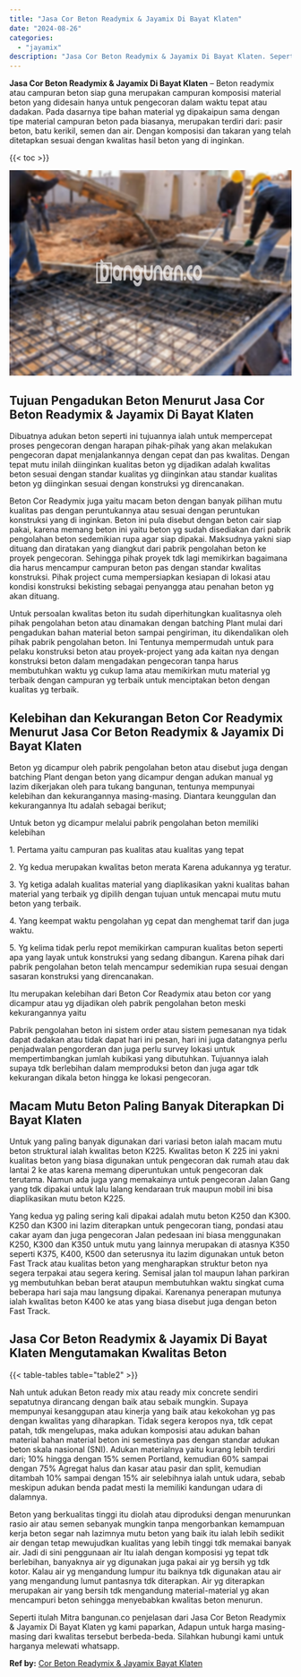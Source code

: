```yaml
---
title: "Jasa Cor Beton Readymix & Jayamix Di Bayat Klaten"
date: "2024-08-26"
categories: 
  - "jayamix"
description: "Jasa Cor Beton Readymix & Jayamix Di Bayat Klaten. Seperti itulah Mitra bangunan.co penjelasan dari Jasa Cor Beton Readymix & Jayamix Di Bayat Klaten yg kami..."
---
```


**Jasa Cor Beton Readymix & Jayamix Di Bayat Klaten** – Beton readymix atau campuran beton siap guna merupakan campuran komposisi material beton yang didesain hanya untuk pengecoran dalam waktu tepat atau dadakan. Pada dasarnya tipe bahan material yg dipakaipun sama dengan tipe material campuran beton pada biasanya, merupakan terdiri dari: pasir beton, batu kerikil, semen dan air. Dengan komposisi dan takaran yang telah ditetapkan sesuai dengan kwalitas hasil beton yang di inginkan.

{{< toc >}}

![Jasa Cor Beton Readymix & Jayamix Di Bayat Klaten](/images/jasa-cor-readymix-09.png)

## Tujuan Pengadukan Beton Menurut Jasa Cor Beton Readymix & Jayamix Di Bayat Klaten

Dibuatnya adukan beton seperti ini tujuannya ialah untuk mempercepat proses pengecoran dengan harapan pihak-pihak yang akan melakukan pengecoran dapat menjalankannya dengan cepat dan pas kwalitas. Dengan tepat mutu inilah diinginkan kualitas beton yg dijadikan adalah kwalitas beton sesuai dengan standar kualitas yg diinginkan atau standar kualitas beton yg diinginkan sesuai dengan konstruksi yg direncanakan.

Beton Cor Readymix juga yaitu macam beton dengan banyak pilihan mutu kualitas pas dengan peruntukannya atau sesuai dengan peruntukan konstruksi yang di inginkan. Beton ini pula disebut dengan beton cair siap pakai, karena memang beton ini yaitu beton yg sudah disediakan dari pabrik pengolahan beton sedemikian rupa agar siap dipakai. Maksudnya yakni siap dituang dan diratakan yang diangkut dari pabrik pengolahan beton ke proyek pengecoran. Sehingga pihak proyek tdk lagi memikirkan bagaimana dia harus mencampur campuran beton pas dengan standar kwalitas konstruksi. Pihak project cuma mempersiapkan kesiapan di lokasi atau kondisi konstruksi bekisting sebagai penyangga atau penahan beton yg akan dituang.

Untuk persoalan kwalitas beton itu sudah diperhitungkan kualitasnya oleh pihak pengolahan beton atau dinamakan dengan batching Plant mulai dari pengadukan bahan material beton sampai pengiriman, itu dikendalikan oleh pihak pabrik pengolahan beton. Ini Tentunya mempermudah untuk para pelaku konstruksi beton atau proyek-project yang ada kaitan nya dengan konstruksi beton dalam mengadakan pengecoran tanpa harus membutuhkan waktu yg cukup lama atau memikirkan mutu material yg terbaik dengan campuran yg terbaik untuk menciptakan beton dengan kualitas yg terbaik.

## Kelebihan dan Kekurangan Beton Cor Readymix Menurut Jasa Cor Beton Readymix & Jayamix Di Bayat Klaten

Beton yg dicampur oleh pabrik pengolahan beton atau disebut juga dengan batching Plant dengan beton yang dicampur dengan adukan manual yg lazim dikerjakan oleh para tukang bangunan, tentunya mempunyai kelebihan dan kekurangannya masing-masing. Diantara keunggulan dan kekurangannya Itu adalah sebagai berikut;

Untuk beton yg dicampur melalui pabrik pengolahan beton memiliki kelebihan

1\. Pertama yaitu campuran pas kualitas atau kualitas yang tepat

2\. Yg kedua merupakan kwalitas beton merata Karena adukannya yg teratur.

3\. Yg ketiga adalah kualitas material yang diaplikasikan yakni kualitas bahan material yang terbaik yg dipilih dengan tujuan untuk mencapai mutu mutu beton yang terbaik.

4\. Yang keempat waktu pengolahan yg cepat dan menghemat tarif dan juga waktu.

5\. Yg kelima tidak perlu repot memikirkan campuran kualitas beton seperti apa yang layak untuk konstruksi yang sedang dibangun. Karena pihak dari pabrik pengolahan beton telah mencampur sedemikian rupa sesuai dengan sasaran konstruksi yang direncanakan.

Itu merupakan kelebihan dari Beton Cor Readymix atau beton cor yang dicampur atau yg dijadikan oleh pabrik pengolahan beton meski kekurangannya yaitu

Pabrik pengolahan beton ini sistem order atau sistem pemesanan nya tidak dapat dadakan atau tidak dapat hari ini pesan, hari ini juga datangnya perlu penjadwalan pengorderan dan juga perlu survey lokasi untuk mempertimbangkan jumlah kubikasi yang dibutuhkan. Tujuannya ialah supaya tdk berlebihan dalam memproduksi beton dan juga agar tdk kekurangan dikala beton hingga ke lokasi pengecoran.

## Macam Mutu Beton Paling Banyak Diterapkan Di Bayat Klaten

Untuk yang paling banyak digunakan dari variasi beton ialah macam mutu beton struktural ialah kwalitas beton K225. Kwalitas beton K 225 ini yakni kualitas beton yang biasa digunakan untuk pengecoran dak rumah atau dak lantai 2 ke atas karena memang diperuntukan untuk pengecoran dak terutama. Namun ada juga yang memakainya untuk pengecoran Jalan Gang yang tdk dipakai untuk lalu lalang kendaraan truk maupun mobil ini bisa diaplikasikan mutu beton K225.

Yang kedua yg paling sering kali dipakai adalah mutu beton K250 dan K300. K250 dan K300 ini lazim diterapkan untuk pengecoran tiang, pondasi atau cakar ayam dan juga pengecoran Jalan pedesaan ini biasa menggunakan K250, K300 dan K350 untuk mutu yang lainnya merupakan di atasnya K350 seperti K375, K400, K500 dan seterusnya itu lazim digunakan untuk beton Fast Track atau kualitas beton yang mengharapkan struktur beton nya segera terpakai atau segera kering. Semisal jalan tol maupun lahan parkiran yg membutuhkan beban berat ataupun membutuhkan waktu singkat cuma beberapa hari saja mau langsung dipakai. Karenanya penerapan mutunya ialah kwalitas beton K400 ke atas yang biasa disebut juga dengan beton Fast Track.

## Jasa Cor Beton Readymix & Jayamix Di Bayat Klaten Mengutamakan Kwalitas Beton

{{< table-tables table="table2" >}}

Nah untuk adukan Beton ready mix atau ready mix concrete sendiri sepatutnya dirancang dengan baik atau sebaik mungkin. Supaya mempunyai kesanggupan atau kinerja yang baik atau kekokohan yg pas dengan kwalitas yang diharapkan. Tidak segera keropos nya, tdk cepat patah, tdk mengelupas, maka adukan komposisi atau adukan bahan material bahan material beton ini semestinya pas dengan standar adukan beton skala nasional (SNI). Adukan materialnya yaitu kurang lebih terdiri dari; 10% hingga dengan 15% semen Portland, kemudian 60% sampai dengan 75% Agregat halus dan kasar atau pasir dan split, kemudian ditambah 10% sampai dengan 15% air selebihnya ialah untuk udara, sebab meskipun adukan benda padat mesti Ia memiliki kandungan udara di dalamnya.

Beton yang berkualitas tinggi itu diolah atau diproduksi dengan menurunkan rasio air atau semen sebanyak mungkin tanpa mengorbankan kemampuan kerja beton segar nah lazimnya mutu beton yang baik itu ialah lebih sedikit air dengan tetap mewujudkan kualitas yang lebih tinggi tdk memakai banyak air. Jadi di sini penggunaan air Itu ialah dengan komposisi yg tepat tdk berlebihan, banyaknya air yg digunakan juga pakai air yg bersih yg tdk kotor. Kalau air yg mengandung lumpur itu baiknya tdk digunakan atau air yang mengandung lumut pantasnya tdk diterapkan. Air yg diterapkan merupakan air yang bersih tdk mengandung material-material yg akan mencampuri beton sehingga menyebabkan kwalitas beton menurun.

Seperti itulah Mitra bangunan.co penjelasan dari Jasa Cor Beton Readymix & Jayamix Di Bayat Klaten yg kami paparkan, Adapun untuk harga masing-masing dari kwalitas tersebut berbeda-beda. Silahkan hubungi kami untuk harganya melewati whatsapp.

**Ref by:** [Cor Beton Readymix & Jayamix Bayat Klaten](https://id.wikipedia.org/wiki/Cor)
